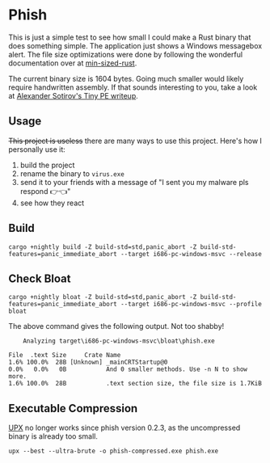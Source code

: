 # Phish

This is just a simple test to see how small I could make a Rust binary that does something simple. The application just
shows a Windows messagebox alert. The file size optimizations were done by following the wonderful documentation over
at [min-sized-rust](https://github.com/johnthagen/min-sized-rust).

The current binary size is 1604 bytes. Going much smaller would likely require handwritten assembly. If that sounds
interesting to you, take a look at [Alexander Sotirov's Tiny PE writeup](http://www.phreedom.org/research/tinype/).

## Usage

~~This project is useless~~ there are many ways to use this project. Here's how I personally use it:

1. build the project
2. rename the binary to `virus.exe`
3. send it to your friends with a message of "I sent you my malware pls respond 👉👈"
4. see how they react

## Build

```shell
cargo +nightly build -Z build-std=std,panic_abort -Z build-std-features=panic_immediate_abort --target i686-pc-windows-msvc --release
```

## Check Bloat

```shell
cargo +nightly bloat -Z build-std=std,panic_abort -Z build-std-features=panic_immediate_abort --target i686-pc-windows-msvc --profile bloat
```

The above command gives the following output. Not too shabby!

```
    Analyzing target\i686-pc-windows-msvc\bloat\phish.exe

File  .text Size     Crate Name
1.6% 100.0%  28B [Unknown] _mainCRTStartup@0
0.0%   0.0%   0B           And 0 smaller methods. Use -n N to show more.
1.6% 100.0%  28B           .text section size, the file size is 1.7KiB
```

## Executable Compression

[UPX](https://upx.github.io/) no longer works since phish version 0.2.3, as the uncompressed binary is already too small.

```shell
upx --best --ultra-brute -o phish-compressed.exe phish.exe
```
